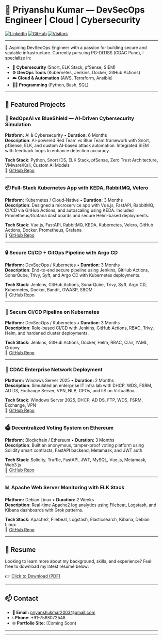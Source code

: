 # 💼 Priyanshu Kumar — DevSecOps Engineer | Cloud | Cybersecurity

[![LinkedIn](https://img.shields.io/badge/LinkedIn-blue?logo=linkedin&style=flat-square)](https://linkedin.com/in/priyanshukumar10)
[![GitHub](https://img.shields.io/badge/GitHub-grey?logo=github&style=flat-square)](https://github.com/Priyanshu-1722)
[![Visitors](https://komarev.com/ghpvc/?username=Priyanshu-1722&label=Profile+Views&color=blue&style=flat-square)](https://github.com/Priyanshu-1722)

---

🚀 Aspiring DevSecOps Engineer with a passion for building secure and scalable infrastructure. Currently pursuing PG-DITISS (CDAC Pune), I specialize in:

- 🔐 **Cybersecurity** (Snort, ELK Stack, pfSense, SIEM)
- ⚙️ **DevOps Tools** (Kubernetes, Jenkins, Docker, GitHub Actions)
- ☁️ **Cloud & Automation** (AWS, Terraform, Ansible)
- 👨‍💻 **Programming** (Python, Bash, SQL)

---

## 🔧 Featured Projects

### 🔴 RedOpsAI vs BlueShield — AI-Driven Cybersecurity Simulation
**Platform:** AI & Cybersecurity • **Duration:** 6 Months  
**Description:** AI-powered Red Team vs Blue Team framework with Snort, pfSense, ELK, and custom AI-based attack automation. Integrated SIEM with feedback loops to enhance detection accuracy.

**Tech Stack:** Python, Snort IDS, ELK Stack, pfSense, Zero Trust Architecture, VMware/Kali, Custom AI Models  
🔗 [GitHub Repo](https://github.com/Priyanshu-1722/RedOpsAI-vs-BlueShield-AI-Driven-Cybersecurity-Simulation-Framework)

---

### 📦 Full-Stack Kubernetes App with KEDA, RabbitMQ, Velero
**Platform:** Kubernetes / Cloud-Native • **Duration:** 3 Months  
**Description:** Designed a microservice app with Vue.js, FastAPI, RabbitMQ, CI/CD via GitHub Actions, and autoscaling using KEDA. Included Prometheus/Grafana dashboards and secure Helm-based deployments.

**Tech Stack:** Vue.js, FastAPI, RabbitMQ, KEDA, Kubernetes, Velero, GitHub Actions, Docker, Prometheus, Grafana  
🔗 [GitHub Repo](https://github.com/Priyanshu-1722/K8s-app-with-KEDA-autoscaling-RabbitMQ-Velero-backups-GitHub-Actions-CI-CD-pipeline.)

---

### 🔒 Secure CI/CD + GitOps Pipeline with Argo CD
**Platform:** DevSecOps / Kubernetes • **Duration:** 3 Months  
**Description:** End-to-end secure pipeline using Jenkins, GitHub Actions, SonarQube, Trivy, Syft, and Argo CD with Kubernetes deployments.

**Tech Stack:** Jenkins, GitHub Actions, SonarQube, Trivy, Syft, Argo CD, Kubernetes, Docker, Bandit, OWASP, SBOM  
🔗 [GitHub Repo](https://github.com/Priyanshu-1722/Secure-CI-CD-GitOps-Pipeline-with-Jenkins-SonarQube-Trivy-Syft-and-Argo-CD-)

---

### 🎯 Secure CI/CD Pipeline on Kubernetes
**Platform:** DevSecOps / Kubernetes • **Duration:** 3 Months  
**Description:** Role-based CI/CD with Jenkins, GitHub Actions, RBAC, Trivy, Helm, and hardened cluster deployments.

**Tech Stack:** Jenkins, GitHub Actions, Docker, Helm, RBAC, Clair, YAML, Groovy  
🔗 [GitHub Repo](https://github.com/Priyanshu-1722/secure-cicd-k8s)

---

### 🏢 CDAC Enterprise Network Deployment
**Platform:** Windows Server 2025 • **Duration:** 2 Months  
**Description:** Simulated an enterprise IT infra lab with DHCP, WDS, FSRM, AD DS, Exchange Server, VPN, NLB, GPOs, and IIS on VirtualBox.

**Tech Stack:** Windows Server 2025, DHCP, AD DS, FTP, WDS, FSRM, Exchange, VPN  
🔗 [GitHub Repo](https://github.com/Priyanshu-1722/CDAC-Enterprise-Network-Deployment)

---

### 🗳️ Decentralized Voting System on Ethereum
**Platform:** Blockchain / Ethereum • **Duration:** 3 Months  
**Description:** Built an anonymous, tamper-proof voting platform using Solidity smart contracts, FastAPI backend, Metamask, and JWT auth.

**Tech Stack:** Solidity, Truffle, FastAPI, JWT, MySQL, Vue.js, Metamask, Web3.js  
🔗 [GitHub Repo](https://github.com/Priyanshu-1722/-Decentralized-Voting-System-Using-Blockchain)

---

### 📊 Apache Web Server Monitoring with ELK Stack
**Platform:** Debian Linux • **Duration:** 2 Weeks  
**Description:** Real-time Apache2 log analytics using Filebeat, Logstash, and Kibana dashboards with Grok patterns.

**Tech Stack:** Apache2, Filebeat, Logstash, Elasticsearch, Kibana, Debian Linux  
🔗 [GitHub Repo](https://github.com/Priyanshu-1722/Web-Server-Performance-Monitoring-using-ELK-Stack)

---
## 📄 Resume

Looking to learn more about my background, skills, and experience?
Feel free to download my latest résumé below:

👉 [Click to Download (PDF)](https://github.com/Priyanshu-1722/Priyanshu-1722/blob/master/DITISSRESUME.pdf)

---
## 📫 Contact
- 📧 **Email:** priyanshukmar2003@gmail.com
- 📞 **Phone:** +91-7588072548
- 🌐 **Portfolio Site:** (Coming Soon)

---

---

